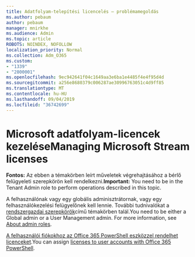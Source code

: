 ```yaml
---
title: Adatfolyam-telepítési licencelés – problémamegoldás
ms.author: pebaum
author: pebaum
manager: mnirkhe
ms.audience: Admin
ms.topic: article
ROBOTS: NOINDEX, NOFOLLOW
localization_priority: Normal
ms.collection: Adm_O365
ms.custom:
- "1339"
- "2800001"
ms.openlocfilehash: 9ec942641f04c1649aa3e6ba1e4485f4e4f95d4d
ms.sourcegitcommit: a256e8680379c006287ae30996763051c4d9ff85
ms.translationtype: MT
ms.contentlocale: hu-HU
ms.lasthandoff: 09/04/2019
ms.locfileid: "36742699"
---
```

# <a name="managing-microsoft-stream-licenses"></a><span data-ttu-id="06b0e-102">Microsoft adatfolyam-licencek kezelése</span><span class="sxs-lookup"><span data-stu-id="06b0e-102">Managing Microsoft Stream licenses</span></span>

<span data-ttu-id="06b0e-103">**Fontos:** Az ebben a témakörben leírt műveletek végrehajtásához a bérlő felügyeleti szerepkörön kell rendelkezni.</span><span class="sxs-lookup"><span data-stu-id="06b0e-103">**Important:** You need to be in the Tenant Admin role to perform operations described in this topic.</span></span>

<span data-ttu-id="06b0e-104">A felhasználónak vagy egy globális adminisztrátornak, vagy egy felhasználókezelési felügyelőnek kell lennie. További tudnivalókat a [rendszergazdai szerepkörök](https://docs.microsoft.com/office365/admin/add-users/about-admin-roles)című témakörben talál.</span><span class="sxs-lookup"><span data-stu-id="06b0e-104">You need to be either a Global admin or a User Management admin. For more information, see [About admin roles](https://docs.microsoft.com/office365/admin/add-users/about-admin-roles).</span></span>

<span data-ttu-id="06b0e-105">[A felhasználói fiókokhoz az Office 365 PowerShell eszközzel rendelhet licenceket](https://go.microsoft.com/fwlink/p/?linkid=850410).</span><span class="sxs-lookup"><span data-stu-id="06b0e-105">You can assign [licenses to user accounts with Office 365 PowerShell](https://go.microsoft.com/fwlink/p/?linkid=850410).</span></span>
